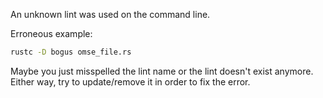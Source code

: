 An unknown lint was used on the command line.

Erroneous example:

```sh
rustc -D bogus omse_file.rs
```

Maybe you just misspelled the lint name or the lint doesn't exist anymore.
Either way, try to update/remove it in order to fix the error.
